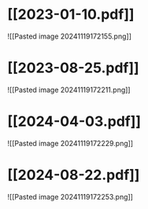 # [[2023-01-10.pdf]]
![[Pasted image 20241119172155.png]]

# [[2023-08-25.pdf]]
![[Pasted image 20241119172211.png]]

# [[2024-04-03.pdf]]
![[Pasted image 20241119172229.png]]

# [[2024-08-22.pdf]]
![[Pasted image 20241119172253.png]]
